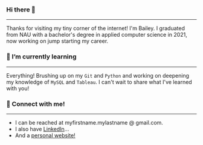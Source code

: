 ### Hi there 👋
---

Thanks for visiting my tiny corner of the internet! I'm Bailey. I graduated from NAU with a bachelor's degree in applied computer science in 2021, now working on jump starting my career.


### 🌱 I’m currently learning
---

Everything! Brushing up on my `Git` and `Python` and working on deepening my knowledge of `MySQL` and `Tableau`. I can't wait to share what I've learned with you!

### 📧 Connect with me!
---

- I can be reached at myfirstname.mylastname @ gmail.com. 
- I also have [LinkedIn](https://www.linkedin.com/in/bailey-mauss/)...
- And a [personal website!](https://www.baileymauss.com/) 

